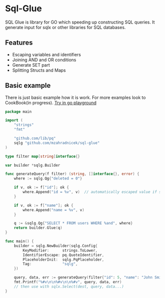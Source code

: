 # Sql-Glue
SQL Glue is library for GO which speeding up constructing SQL queries. It generate input for sqlx or other libraries for SQL databases.

## Features
- Escaping variables and identifiers
- Joining AND and OR conditions
- Generate SET part
- Splitting Structs and Maps

## Basic example
There is just basic example how it is work. For more examples look to CookBook(in progress).
[Try in go playground](https://play.golang.com/p/JGPFw-L-j9h)

```go
package main

import (
    "strings"
    "fmt"

    "github.com/lib/pq"
    sqlg "github.com/mzahradnicek/sql-glue"
)

type filter map[string]interface{}

var builder *sqlg.Builder

func generateQuery(f filter) (string, []interface{}, error) {
    where := sqlg.Qg{"deleted = 0"}

    if v, ok := f["id"]; ok {
        where.Append("id = %v", v)  // automatically escaped value if string
    }

    if v, ok := f["name"]; ok {
        where.Append("name = %v", v)
    }

    q := &sqlg.Qg{"SELECT * FROM users WHERE %and", where}
    return builder.Glue(q)
}

func main() {
    builder = sqlg.NewBuilder(sqlg.Config{
        KeyModifier:      strings.ToLower,
        IdentifierEscape: pq.QuoteIdentifier,
        PlaceholderInit:  sqlg.PqPlaceholder,
        Tag:              "sqlg",
    })

    query, data, err := generateQuery(filter{"id": 5, "name": "John Smith"})
    fmt.Printf("%#v\n\n%#v\n\n%#v", query, data, err)
	// then use with sqlx.Select(dest, query, data...)
}
```
